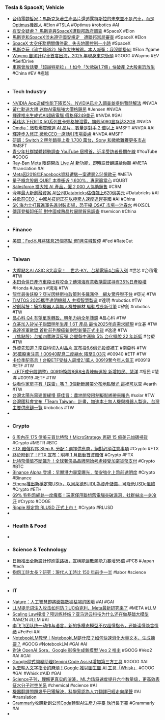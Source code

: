 ### Tesla & SpaceX; Vehicle
- [台積電魏哲家：馬斯克急著生產晶片還透露特斯拉的未來並不是汽車，而是Optimus機器人](https://www.techbang.com/posts/120253-musk-is-rumored-to-have-told-tsmcs-wei-zhejia-that-teslas) #Elon #TSLA #Optimus #robotics #AI
- [有安全疑慮？ 馬斯克與SpaceX遭聯邦政府調查](https://tw.news.yahoo.com/有安全疑慮-馬斯克與spacex遭聯邦政府調查-025046147.html) #SpaceX #Elon
- [馬斯克和SpaceX涉未遵守國安規定　遭聯邦當局審查](https://www.orangenews.hk/international/1248362/馬斯克和SpaceX涉未遵守國安規定-遭聯邦當局審查.shtml) #SpaceX #Elon
- [SpaceX 太空任務期間傳停電，失去地面控制一小時](https://technews.tw/2024/12/18/spacex-power-failure-0912/) #SpaceX
- [馬斯克玩《流亡黯道2》操作太快被踢，本人喊冤：我沒開掛lol](https://www.4gamers.com.tw/news/detail/69107/elon-musk-gets-kicked-from-path-of-exile-2) #Elon #game
- [Waymo 自駕計程車首度出海，2025 年現身東京街頭](https://technews.tw/2024/12/17/waymo-enter-japan-2025/) #GOOG #Waymo #EV #SelfDrive
- [車廠曾放話要「超越特斯拉」！如今「欠款破1.7億」快破產 2大股東恐放生](https://tw.stock.yahoo.com/news/車廠曾放話要-超越特斯拉-如今-欠款破1-7億-054000774.html) #China #EV #極越
-
- ### Tech Industry
- [NVIDIA App造成性能下降15%，NVIDIA已介入調查並提供暫時解法](https://www.4gamers.com.tw/news/detail/69110/nvidia-investigating-lower-performance-related-to-game-filters-in-nvidia-app) #NVDA
- [黃仁勳送大禮 迷你AI電腦強大價格親民](https://tw.news.yahoo.com/黃仁勳送大禮-迷你ai電腦強大價格親民-062327992.html) #Jensen #NVDA
- [輝達推出生成式AI超級電腦 價格僅249美元](https://news.cnyes.com/news/id/5811902) #NVDA #GAI
- [英伟达下代RTX 50系列显卡规格被泄露，旗舰5090显存达32GB](https://www.jiqizhixin.com/articles/2024-12-18-4) #NVDA
- [Omdia：微軟爆買輝達 AI 晶片，數量是對手 2 倍以上](https://technews.tw/2024/12/18/microsoft-acquires-twice-as-many-nvidia-ai-chips-as-tech-rivals/) #MSFT #NVDA #AI
- [輝達步入修正 微軟CEO一席話引市場憂慮](https://news.cnyes.com/news/id/5811940) #NVDA #MSFT
- [研調：Switch 2 明年銷量上看 1,700 萬台，Sony 和微軟難獲更多市占](https://ccc.technews.tw/2024/12/18/nintendo-switch-2-is-projected-to-sell-between-15-and-17-million-units-next-year/) #MSFT
- [青少年社群媒體趨勢調查 YouTube 居榜首，近半受訪者長期在線](https://technews.tw/2024/12/18/youtube-is-the-social-media-most-used-by-teenagers/) #YouTube #GOOG
- [Ray-Ban Meta 眼鏡開放 Live AI 新功能，即時語音翻譯給你聽](https://technews.tw/2024/12/17/ray-ban-meta-glasses-add-live-ai-live-translation-and-shazam-support/) #META #translation #AI
- [Meta因2018年Facebook資料遭駭一案遭罰2.51億歐元](https://news.cnyes.com/news/id/5811846) #META
- [量子概念股飆 QUBT 本季衝近 1,600%，專家籲當心](https://finance.technews.tw/2024/12/17/qubt-1600pa-24q4/) #QUBT
- [Salesforce 擴大推 AI 產品，僱 2,000 人協助銷售](https://finance.technews.tw/2024/12/18/salesforce-will-hire-2000-people-to-sell-ai-products/) #CRM
- [今年最大新創融資案 AI公司Databricks估值飆上620億美元](https://udn.com/news/story/6811/8432947) #Databricks #AI
- [谷歌前CEO：中國AI技術正在以極驚人速度追趕美國](https://www.chinatimes.com/realtimenews/20241217005350-260409) #AI #China
- [SK 海力士打算進軍先進封裝市場，恐干擾 OSAT 市場一池春水](https://technews.tw/2024/12/18/sk-hynix-plans-to-enter-the-advanced-packaging-market/) #HXSCL
- [傳拜登擬卸任前 對中國成熟晶片展開貿易調查](https://news.cnyes.com/news/id/5811946) #semicon #China
-
- ### Finance
- [美銀：Fed本月將降息25個基點 但1月先喊暫停](https://news.cnyes.com/news/id/5811944) #Fed #RateCut
-
- ### Taiwan
- [大摩點名AI ASIC 8大贏家！　世芯-KY、台積電等4台廠入列](https://finance.ettoday.net/news/2875924) #世芯 #台積電 #TW
- [本田合併日產汽車殺出程咬金？傳鴻海有意收購雷諾持有35%日產股權](https://news.cnyes.com/news/id/5812584) #Honda #Japan #鴻海 #TW
- [龍年最後妖股？亞光因特斯拉政策利多飆漲停　網友驚呼壓不住](https://www.setn.com/News.aspx?NewsID=1580339) #亞光 #TW
- [TIMTOS 2025攜手達明機器人 共探智慧製造](https://news.cnyes.com/news/id/5812388) #達明 #robotics #TW
- [矽創科技：擁抱機器人與無人機雙題材 驅動成長新引擎](https://news.cnyes.com/news/id/5812124) #矽創 #robotics #TW
- [晶心科 Q4 有望單季轉盈，明年力拚全年賺錢](https://finance.technews.tw/2024/12/17/andes-q4-is-expected-to-turn-profitable/) #晶心科 #TW
- [立碁加入矽光子聯盟明年生產 1.6T 產品 最快2025年底需求顯現](https://news.cnyes.com/news/id/5812688) #立碁 #TW
- [逸達進軍歐盟 首批前列腺癌新劑型新藥正式出貨](https://news.cnyes.com/news/id/5805234) #逸達 #TW
- [〈焦點股〉台塑四寶跌深反彈 台塑盤中漲逾 5% 台化擺脫 22 年新低](https://news.cnyes.com/news/id/5812347) #台塑 #TW
- [外資先知道？南亞科切入AI晶片 宣布投6.6億元投資補丁](https://tw.stock.yahoo.com/news/外資先知道？南亞科切入ai晶片-宣布投66億元投資補丁-080421974.html) #南亞科 #TW
- [85萬股東注意！00940配息二度縮水 降至0.03元](https://news.cnyes.com/news/id/5811459) #00940 #ETF #TW
- [卡位季配高息！台股ETF受益人周增2.1萬人 00919奪今年人氣王](https://news.cnyes.com/news/id/5810978) #00919 #ETF #TW
- [〈ETF成分股調整〉00919換股8進8出青睞航運股 新增裕民、慧洋](https://news.cnyes.com/news/id/5811710) #裕民 #慧洋 #00919 #ETF #TW
- [快看你家房子有「踩雷」嗎？ 3個新斷層帶分布地點曝光 這裡可以查](https://news.cnyes.com/news/id/5811712) #earth #TW
- [台灣太陽光電建置緩慢 蔡佳晋：農地開發限制擬鬆綁帶來曙光](https://news.cnyes.com/news/id/5812488) #solar #TW
- [台灣國科會宣布「Team Taiwan」計畫，加速本土無人機與機器人製造，台灣主要供應鏈一覽](https://uanalyze.com.tw/articles/983378825) #robotics #TW
-
- ### Crypto
- [6 周內花 175 億美元買比特幣！MicroStrategy 再砸 15 億美元加碼掃貨](https://blockcast.it/2024/12/17/microstrategy-acquires-another-15350-bitcoin-for-1-5-billion/) #Crypto #MSTR #BTC
- [FTX 賠償程序 Step 8. 分配：選擇供應商，絕對必須注意事項](https://abmedia.io/ftx-step-8-distributions) #Crypto #FTX
- [終於盼到了！FTX 宣布：明年 1 月啟動首波賠償](https://blockcast.it/2024/12/17/ftx-customers-to-get-distributions-with-bankruptcy-plan-set-to-be-effective-on-jan-3/) #Crypto #FTX
- [比特幣價值不斷飆升！全球奢侈品品牌開始考慮接受加密貨幣支付](https://news.cnyes.com/news/id/5812587) #Crypto #BTC
- [Binance Alpha 登場：早期潛力專案曝光，幣安強化上幣前透明度](https://abmedia.io/binance-alpha-launched) #Crypto #Binance
- [Ethena推出新穩定幣UStb，以貝萊德BUIDL為資產儲備，可降低USDe風險](https://abmedia.io/ethena-launches-usdtb-backed-by-blackrock-buidl) #Crypto #ETH
- [69% 狗狗幣網路一度癱瘓！玩家僅用聯想舊電腦突破漏洞，社群嚇出一身冷汗](https://abmedia.io/doge-node-shut-down) #Crypto #DOGE
- [Ripple 穩定幣 RLUSD 正式上市！](https://abmedia.io/ripple-stablecoin-rlusd-launches-globally) #Crypto #RLUSD
-
- ### Health & Food
-
- ### Science & Technology
- [日廠推出全新設計印刷電路板，宣稱能讓散熱能力暴增55倍](https://www.techbang.com/posts/120260-a-new-pcb-design-is-introduced-and-the-heat-dissipation) #PCB #Japan #tech
- [抱怨工時太長？研究：現代人工時比 150 年前少一半](https://technews.tw/2024/12/16/people-today-working-hours-shorter-than-150-years-before/) #labor #science
-
- ### IT
- [Nature：人工智慧即將面臨數據枯竭的困境](https://news.cnyes.com/news/id/5811307) #AI #GAI
- [LLM提示词注入攻击如何防？UC伯克利、Meta最新研究来了](https://www.jiqizhixin.com/articles/2024-12-17-4) #META #LLM
- [Scaling Law撞墙？预训练终结？亚马逊云科技为什么还在做基础大模型](https://www.jiqizhixin.com/articles/2024-12-18-6) #AMZN #LLM #AI
- [李飞飞团队统一动作与语言，新的多模态模型不仅超懂指令，还能读懂隐含情绪](https://www.jiqizhixin.com/articles/2024-12-18-5) #FeiFei #AI
- [NotebookLM教學｜NotebookLM是什麼？如何快速消化大量文本、生成摘要？](https://www.bnext.com.tw/article/81728/notebooklm-tutorial) #GOOG #NotebookLM #GAI #AI
- [對決 OpenAI Sora，Google 影像生成新模型 Veo 2 推出](https://technews.tw/2024/12/17/google-introducing-veo-2/) #GOOG #Veo2 #AI #GAI
- [Google程式開發助理Gemini Code Assist增加第三方工具](https://www.ithome.com.tw/news/166559) #GOOG #AI
- [免去輸入文字指令的麻煩！Google 推以圖生圖 AI 工具「Whisk」](https://www.inside.com.tw/article/37068-google-whisk) #GOOG #GAI #Whisk #AID #GAI
- [Science子刊，理解更真实的溶液，ML力场将速度提升六个数量级，更高效表征水分子时空关系](https://www.jiqizhixin.com/articles/2024-12-18-8) #chemical #science #AI
- [機器翻譯問題幾乎已獲解決，科學家認為人力翻譯已經走向尾聲](https://technews.tw/2024/12/17/machine-translation-2/) #AI #translation
- [Grammarly收購新創公司Coda轉型AI生產力平臺 執行長下臺](https://www.ithome.com.tw/news/166560) #Grammarly #AI
-